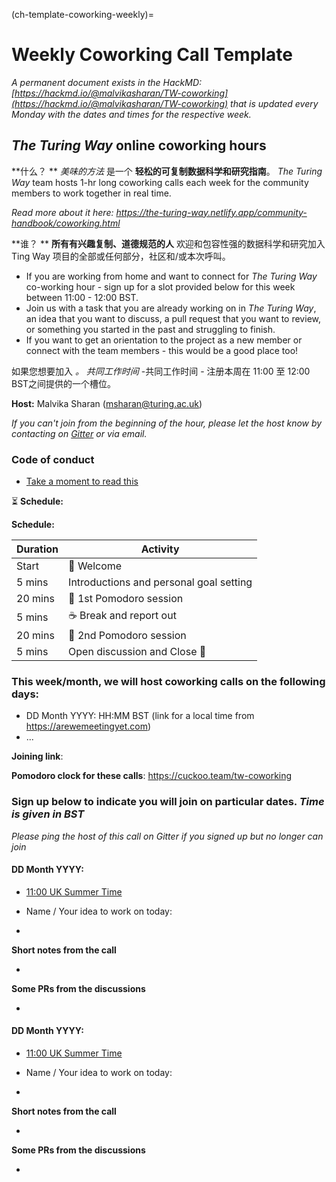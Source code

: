 (ch-template-coworking-weekly)=
# Weekly Coworking Call Template

*A permanent document exists in the HackMD: [https://hackmd.io/@malvikasharan/TW-coworking](https://hackmd.io/@malvikasharan/TW-coworking) that is updated every Monday with the dates and times for the respective week.*

## _The Turing Way_ online coworking hours

**什么？ ** _美味的方法_ 是一个 **轻松的可复制数据科学和研究指南**。 _The Turing Way_ team hosts 1-hr long coworking calls each week for the community members to work together in real time.

*Read more about it here: https://the-turing-way.netlify.app/community-handbook/coworking.html*

**谁？ ** **所有有兴趣复制、道德规范的人** 欢迎和包容性强的数据科学和研究加入Ting Way 项目的全部或任何部分，社区和/或本次呼叫。
* If you are working from home and want to connect for _The Turing Way_ co-working hour - sign up for a slot provided below for this week between 11:00 - 12:00 BST.
* Join us with a task that you are already working on in _The Turing Way_, an idea that you want to discuss, a pull request that you want to review, or something you started in the past and struggling to finish.
* If you want to get an orientation to the project as a new member or connect with the team members - this would be a good place too!

如果您想要加入 _。 共同工作时间_ -共同工作时间 - 注册本周在 11:00 至 12:00 BST之间提供的一个槽位。

**Host:** Malvika Sharan (msharan@turing.ac.uk)

*If you can't join from the beginning of the hour, please let the host know by contacting on [Gitter](https://gitter.im/alan-turing-institute/the-turing-way) or via email.*

### Code of conduct

* [Take a moment to read this](https://github.com/alan-turing-institute/the-turing-way/blob/main/CODE_OF_CONDUCT.md)

:hourglass_flowing_sand: **Schedule:**

**Schedule:**

| Duration | Activity                                |
| -------- | --------------------------------------- |
| Start    | 👋 Welcome                               |
| 5 mins   | Introductions and personal goal setting |
| 20 mins  | 🍅 1st Pomodoro session                  |
| 5 mins   | ☕️ Break and report out                 |
| 20 mins  | 🍅 2nd Pomodoro session                  |
| 5 mins   | Open discussion and Close 👋             |

### This week/month, we will host coworking calls on the following days:

- DD Month YYYY: HH:MM BST (link for a local time from https://arewemeetingyet.com)
- ...

**Joining link**: <Provide a Zoom link>

**Pomodoro clock for these calls**: https://cuckoo.team/tw-coworking

### Sign up below to indicate you will join on particular dates. *Time is given in BST*

*Please ping the host of this call on Gitter if you signed up but no longer can join*

#### DD Month YYYY:

- [11:00 UK Summer Time](https://arewemeetingyet.com/London/2020-06-02/11:00/TW-coworking)

- Name / Your idea to work on today:
-

**Short notes from the call**

-

**Some PRs from the discussions**

-

#### DD Month YYYY:

- [11:00 UK Summer Time](https://arewemeetingyet.com/London/2020-06-02/11:00/TW-coworking)

- Name / Your idea to work on today:
-

**Short notes from the call**

-

**Some PRs from the discussions**

-
